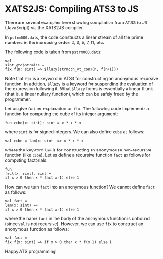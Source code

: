 # XATS2JS: Compiling ATS3 to JS

There are several examples here showing compilation
from ATS3 to JS (JavaScript) via the XATS2JS compiler.

In `pstrm000.dats`, the code constructs a linear stream of
all the prime numbers in the increasing order: 2, 3, 5, 7, 11, etc.

The following code is taken from `pstrm000.dats`:

```
val
sint_gte$strmize =
fix f(n: sint) => $llazy(strmcon_vt_cons(n, f(n+1)))
```

Note that `fix` is a keyword in ATS3 for constructing an anonymous
recursive function. In addition, `$llazy` is a keyword for suspending
the evaluation of the expression following it. What `$llazy` forms is
essentially a linear thunk (that is, a linear nullary function), which
can be safely freed by the programmer.

Let us give further explanation on `fix`. The following code
implements a function for computing the cube of its integer argument:

```
fun cube(x: sint): sint = x * x * x 
```

where `sint` is for signed integers. We can also define `cube` as follows:

```
val cube = lam(x: sint) => x * x * x
```

where the keyword `lam` is for constructing an anonymouse
non-recursive function (like `cube`). Let us define a recursive
function `fact` as follows for computing factorials:

```
fun
fact(x: sint): sint =
if x > 0 then x * fact(x-1) else 1
```

How can we turn `fact` into an anonymous function?  We cannot define
`fact` as follows:

```
val fact =
lam(x: sint) =>
if x > 0 then x * fact(x-1) else 1
```

where the name `fact` in the body of the anonymous function is unbound
(since `val` is not recursive). However, we can use `fix` to construct
an anonymous function as follows:

```
val fact =
fix f(x: sint) => if x > 0 then x * f(x-1) else 1
```


Happy ATS programming!
